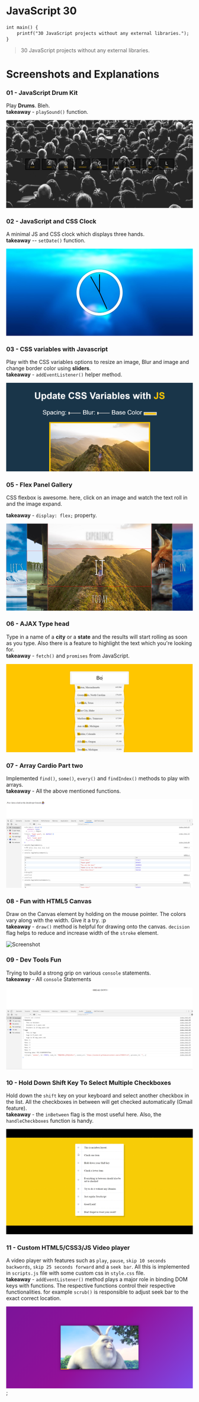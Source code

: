 # JavaScript 30

```
int main() {
	printf("30 JavaScript projects without any external libraries.");
}
```
>30 JavaScript projects without any external libraries.

# Screenshots and Explanations

### 01 - JavaScript Drum Kit
Play **Drums**. Bleh.   
**takeaway** - `playSound()` function.

![Screenshot](Images/01.png)

### 02 - JavaScript and CSS Clock
A minimal JS and CSS clock which displays three hands.   
**takeaway** -- `setDate()` function.

![Screenshot](Images/02.png)

### 03 - CSS variables with Javascript
Play with the CSS variables options to resize an image, Blur and image and change border color using **sliders**.   
**takeaway** - `addEventListener()` helper method.

![Screenshot](Images/03.png)

### 05 - Flex Panel Gallery
CSS flexbox is awesome. here, click on an image and watch the text roll in and the image expand.   

**takeaway** - `display: flex;` property.

![Screenshot](Images/05.png)

### 06 - AJAX Type head
Type in a name of a **city** or a **state** and the results will start rolling as soon as you type. Also there is a feature to highlight the text which you're looking for.   
**takeaway** - `fetch()` and `promises` from JavaScript.

![Screenshot](Images/06.png)

### 07 - Array Cardio Part two
Implemented `find()`, `some()`, `every()` and `findIndex()` methods to play with arrays.     
**takeaway** - All the above mentioned functions.

![Screenshot](Images/07.png)

### 08 - Fun with HTML5 Canvas
Draw on the Canvas element by holding on the mouse pointer. The colors vary along with the width. Give it a try. :p        
**takeaway** - `draw()` method is helpful for drawing onto the canvas. `decision` flag helps to reduce and increase width of the `stroke` element.

![Screenshot](Images/08.gif)

### 09 - Dev Tools Fun
Trying to build a strong grip on various `console` statements.             
**takeaway** - All `console` Statements 

![Screenshot](Images/09.png)

### 10 - Hold Down Shift Key To Select Multiple Checkboxes
Hold down the `shift` key on your keyboard and select another checkbox in the list. All the checkboxes in between will get checked automatically (Gmail feature).   
**takeaway** - the `inBetween` flag is the most useful here. Also, the `handleCheckboxes` function is handy.   

![Screenshot](Images/10.gif)

### 11 - Custom HTML5/CSS3/JS Video player
A video player with features such as `play`, `pause`, `skip 10 seconds backwords`, `skip 25 seconds forward` and a `seek bar`. All this is implemented in `scripts.js` file with some custom css in `style.css` file.   
**takeaway** - `addEventListener()` method plays a major role in binding DOM keys with functions. The respective functions control their respective functionalities. for example `scrub()` is responsible to adjust seek bar to the exact correct location.

![Screenshot](Images/11.png);